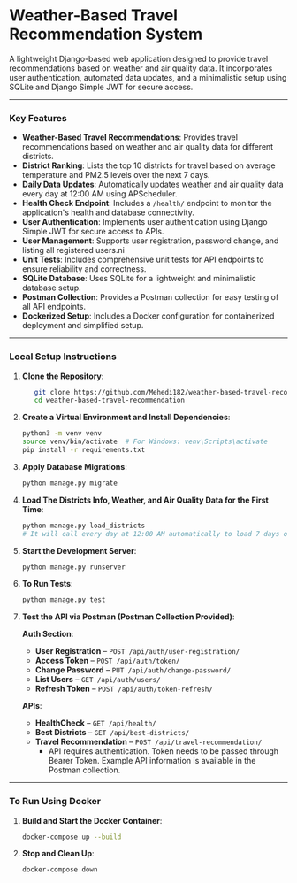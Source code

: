 # Weather-Based Travel Recommendation System

A lightweight Django-based web application designed to provide travel recommendations based on weather and air quality data. It incorporates user authentication, automated data updates, and a minimalistic setup using SQLite and Django Simple JWT for secure access.

---

### Key Features

- **Weather-Based Travel Recommendations**: Provides travel recommendations based on weather and air quality data for different districts.
- **District Ranking**: Lists the top 10 districts for travel based on average temperature and PM2.5 levels over the next 7 days.
- **Daily Data Updates**: Automatically updates weather and air quality data every day at 12:00 AM using APScheduler.
- **Health Check Endpoint**: Includes a `/health/` endpoint to monitor the application's health and database connectivity.
- **User Authentication**: Implements user authentication using Django Simple JWT for secure access to APIs.
- **User Management**: Supports user registration, password change, and listing all registered users.ni
- **Unit Tests**: Includes comprehensive unit tests for API endpoints to ensure reliability and correctness.
- **SQLite Database**: Uses SQLite for a lightweight and minimalistic database setup.
- **Postman Collection**: Provides a Postman collection for easy testing of all API endpoints.
- **Dockerized Setup**: Includes a Docker configuration for containerized deployment and simplified setup.

---

### Local Setup Instructions

1. **Clone the Repository**:

   ```bash
      git clone https://github.com/Mehedi182/weather-based-travel-recommendation.git
      cd weather-based-travel-recommendation
   ```

2. **Create a Virtual Environment and Install Dependencies**:

   ```bash
   python3 -m venv venv
   source venv/bin/activate  # For Windows: venv\Scripts\activate
   pip install -r requirements.txt
   ```

3. **Apply Database Migrations**:

   ```bash
   python manage.py migrate
   ```

4. **Load The Districts Info, Weather, and Air Quality Data for the First Time**:

   ```bash
   python manage.py load_districts
   # It will call every day at 12:00 AM automatically to load 7 days of temperature and air quality data. Used APScheduler for this.
   ```

5. **Start the Development Server**:

   ```bash
   python manage.py runserver
   ```

6. **To Run Tests**:

   ```bash
   python manage.py test
   ```

7. **Test the API via Postman (Postman Collection Provided)**:

   **Auth Section**:
   - **User Registration** – `POST /api/auth/user-registration/`
   - **Access Token** – `POST /api/auth/token/`
   - **Change Password** – `PUT /api/auth/change-password/`
   - **List Users** – `GET /api/auth/users/`
   - **Refresh Token** – `POST /api/auth/token-refresh/`

   **APIs**:
   - **HealthCheck** – `GET /api/health/`
   - **Best Districts** – `GET /api/best-districts/`
   - **Travel Recommendation** – `POST /api/travel-recommendation/`
     - API requires authentication. Token needs to be passed through Bearer Token. Example API information is available in the Postman collection.

---

### To Run Using Docker

1. **Build and Start the Docker Container**:

   ```bash
   docker-compose up --build
   ```

2. **Stop and Clean Up**:

   ```bash
   docker-compose down
   ```
